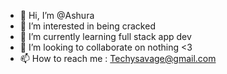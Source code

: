 - 👋 Hi, I’m @Ashura
- 👀 I’m interested in being cracked
- 🌱 I’m currently learning full stack app dev
- 💞️ I’m looking to collaborate on nothing <3
- 📫 How to reach me : Techysavage@gmail.com

<!---
Techy-Savage/Techy-Savage is a ✨ special ✨ repository because its `README.md` (this file) appears on your GitHub profile.
You can click the Preview link to take a look at your changes.
--->
